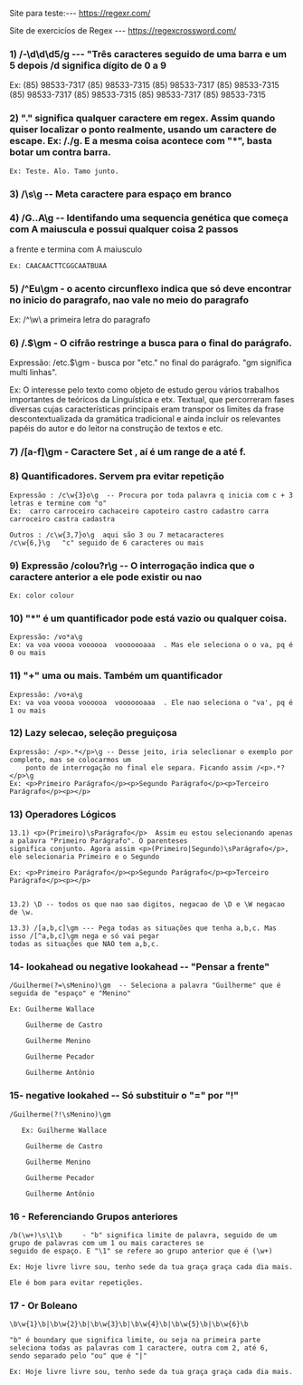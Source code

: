 Site para teste:---  https://regexr.com/

Site de exercicíos de Regex --- https://regexcrossword.com/

### 1)  /-\d\d\d5/g     --- "Três caracteres seguido de uma barra e um 5 depois  /d significa dígito de 0 a 9

Ex:
    (85) 98533-7317
    (85) 98533-7315
    (85) 98533-7317
    (85) 98533-7315
    (85) 98533-7317
    (85) 98533-7315
    (85) 98533-7317
    (85) 98533-7315


### 2) "." significa qualquer caractere em regex. Assim quando quiser localizar o ponto realmente, usando um caractere de escape.  Ex: /\./g. E a mesma coisa acontece com "*", basta botar um contra barra.

    Ex: Teste. Alo. Tamo junto.

### 3) /\s\g  -- Meta caractere para espaço em branco

### 4) /G..A\g -- Identifando uma sequencia genética que começa com A maiuscula e possui qualquer coisa 2 passos
a frente e termina com A maiusculo

    Ex: CAACAACTTCGGCAATBUAA

### 5) /^Eu\gm  - o acento circunflexo indica que só deve encontrar no inicio do paragrafo, nao vale no meio do paragrafo

Ex: /^\w\ a primeira letra do paragrafo

### 6) /\.$\gm   -  O cifrão restringe a busca para o final do parágrafo.

Expressão: /etc\.$\gm   - busca por "etc." no final do parágrafo. "gm significa multi linhas".

Ex: O interesse pelo texto como objeto de estudo gerou vários trabalhos importantes 
de teóricos da Linguística e etx. Textual, que percorreram fases diversas cujas características
principais eram transpor os limites da frase descontextualizada da gramática tradicional e ainda 
incluir os relevantes papéis do autor e do leitor na construção de textos e etc.


### 7) /[a-f]\gm  - Caractere Set , aí é um range de a até f.


### 8) Quantificadores. Servem pra evitar repetição
 
    Expressão : /c\w{3}o\g  -- Procura por toda palavra q inicia com c + 3 letras e termine com "o"
    Ex:  carro carroceiro cachaceiro capoteiro castro cadastro carra carroceiro castra cadastra

    Outros : /c\w{3,7}o\g  aqui são 3 ou 7 metacaracteres
    /c\w{6,}\g   "c" seguido de 6 caracteres ou mais

### 9) Expressão  /colou?r\g  -- O interrogação indica que o caractere anterior a ele pode existir ou nao
    Ex: color colour


### 10) "*" é um quantificador pode está vazio ou qualquer coisa. 
    Expressão: /vo*a\g
    Ex: va voa voooa voooooa  vooooooaaa  . Mas ele seleciona o o va, pq é 0 ou mais

### 11) "+" uma ou mais. Também um quantificador
    Expressão: /vo+a\g
    Ex: va voa voooa voooooa  vooooooaaa  . Ele nao seleciona o "va', pq é 1 ou mais


### 12) Lazy selecao, seleção preguiçosa
    Expressão: /<p>.*</p>\g -- Desse jeito, iria seleclionar o exemplo por completo, mas se colocarmos um
        ponto de interrogação no final ele separa. Ficando assim /<p>.*?</p>\g
    Ex: <p>Primeiro Parágrafo</p><p>Segundo Parágrafo</p><p>Terceiro Parágrafo</p><p></p>


### 13) Operadores Lógicos

    13.1) <p>(Primeiro)\sParágrafo</p>  Assim eu estou selecionando apenas a palavra "Primeiro Parágrafo". O parenteses
    significa conjunto. Agora assim <p>(Primeiro|Segundo)\sParágrafo</p>, ele selecionaria Primeiro e o Segundo

    Ex: <p>Primeiro Parágrafo</p><p>Segundo Parágrafo</p><p>Terceiro Parágrafo</p><p></p>


    13.2) \D -- todos os que nao sao digitos, negacao de \D e \W negacao de \w.

    13.3) /[a,b,c]\gm --- Pega todas as situações que tenha a,b,c. Mas isso /[^a,b,c]\gm nega e só vai pegar
    todas as situações que NAO tem a,b,c.


### 14- lookahead ou negative lookahead  -- "Pensar a frente"
    /Guilherme(?=\sMenino)\gm  -- Seleciona a palavra "Guilherme" que é seguida de "espaço" e "Menino"

    Ex: Guilherme Wallace

        Guilherme de Castro

        Guilherme Menino

        Guilherme Pecador

        Guilherme Antônio

### 15- negative lookahed -- Só substituir o "=" por "!"
    /Guilherme(?!\sMenino)\gm

       Ex: Guilherme Wallace

        Guilherme de Castro

        Guilherme Menino

        Guilherme Pecador

        Guilherme Antônio


### 16 - Referenciando Grupos anteriores
    /b(\w+)\s\1\b     - "b" significa limite de palavra, seguido de um grupo de palavras com um 1 ou mais caracteres se
    seguido de espaço. E "\1" se refere ao grupo anterior que é (\w+)

    Ex: Hoje livre livre sou, tenho sede da tua graça graça cada dia mais.

    Ele é bom para evitar repetições.

### 17 - Or Boleano
    \b\w{1}\b|\b\w{2}\b|\b\w{3}\b|\b\w{4}\b|\b\w{5}\b|\b\w{6}\b

    "b" é boundary que significa limite, ou seja na primeira parte seleciona todas as palavras com 1 caractere, outra com 2, até 6,
    sendo separado pelo "ou" que é "|"

    Ex: Hoje livre livre sou, tenho sede da tua graça graça cada dia mais.






